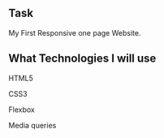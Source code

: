 ## Task

My First Responsive one page Website.

## What Technologies I will use

HTML5

CSS3

Flexbox

Media queries 

